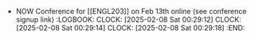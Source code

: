 - NOW Conference for [[ENGL203]] on Feb 13th online (see conference signup link)
  :LOGBOOK:
  CLOCK: [2025-02-08 Sat 00:29:12]
  CLOCK: [2025-02-08 Sat 00:29:14]
  CLOCK: [2025-02-08 Sat 00:29:18]
  :END: